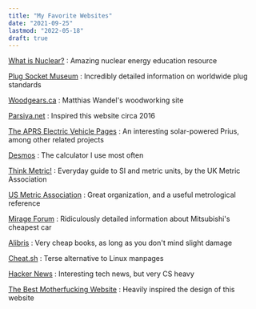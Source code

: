 ```yaml
---
title: "My Favorite Websites"
date: "2021-09-25"
lastmod: "2022-05-18"
draft: true
---
```


[What is Nuclear?](https://whatisnuclear.com/)
: Amazing nuclear energy education resource

[Plug Socket Museum](https://www.plugsocketmuseum.nl/NorthAm1.html)
: Incredibly detailed information on worldwide plug standards

[Woodgears.ca](https://woodgears.ca/)
: Matthias Wandel's woodworking site

[Parsiya.net](https://parsiya.net/)
: Inspired this website circa 2016

[The APRS Electric Vehicle Pages](http://www.aprs.org/APRS-SPHEV.html)
: An interesting solar-powered Prius, among other related projects

[Desmos](https://www.desmos.com/)
: The calculator I use most often

[Think Metric!](https://thinkmetric.uk/)
: Everyday guide to SI and metric units, by the UK Metric Association

[US Metric Association](https://usma.org/)
: Great organization, and a useful metrological reference

[Mirage Forum](https://mirageforum.com/)
: Ridiculously detailed information about Mitsubishi's cheapest car

[Alibris](https://www.alibris.com/)
: Very cheap books, as long as you don't mind slight damage

[Cheat.sh](http://cheat.sh/)
: Terse alternative to Linux manpages

[Hacker News](https://news.ycombinator.com/)
: Interesting tech news, but very CS heavy

[The Best Motherfucking Website](https://thebestmotherfuckingwebsite.co/)
: Heavily inspired the design of this website

